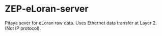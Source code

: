 # ZEP-eLoran-server
Pitaya sever for eLoran raw data. Uses Ethernet data transfer at Layer 2. (Not IP protocol).
